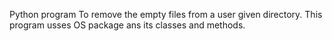 Python program
	To remove the empty files from a user given directory.
	This program usses OS package ans its classes and methods.










